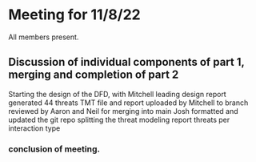 # Meeting for 11/8/22
All members present.
## Discussion of individual components of part 1, merging and completion of part 2
Starting the design of the DFD, with Mitchell leading design
report generated 44 threats
TMT file and report uploaded by Mitchell to branch
reviewed by Aaron and Neil for merging into main
Josh formatted and updated the git repo
splitting the threat modeling report threats per interaction type

### conclusion of meeting. 
